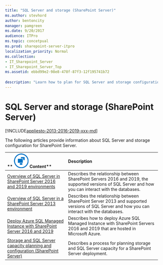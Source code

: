 ```yaml
---
title: "SQL Server and storage (SharePoint Server)"
ms.author: stevhord
author: bentoncity
manager: pamgreen
ms.date: 9/20/2017
audience: ITPro
ms.topic: concetpual
ms.prod: sharepoint-server-itpro
localization_priority: Normal
ms.collection:
- IT_Sharepoint_Server
- IT_Sharepoint_Server_Top
ms.assetid: ebbd99e2-98e8-478f-87f3-12f195741b72

description: "Learn how to plan for SQL Server and storage configuration for SharePoint Server."
---
```


# SQL Server and storage (SharePoint Server)

[!INCLUDE[appliesto-2013-2016-2019-xxx-md](../includes/appliesto-2013-2016-2019-xxx-md.md)] 
  
The following articles provide information about SQL Server and storage configuration for SharePoint Server.
  
  
|**        ![Building blocks](../media/mod_icon_buildingblock_M.png)          Content**|**Description**|
|:-----|:-----|
|[Overview of SQL Server in SharePoint Server 2016 and 2019 environments](overview-of-sql-server-in-sharepoint-server-2016-and-2019-environments.md) <br/> |Describes the relationship between SharePoint Servers 2016 and 2019, the supported versions of SQL Server and how you can interact with the databases.  <br/> |
|[Overview of SQL Server in a SharePoint Server 2013 environment](overview-of-sql-server-in-a-sharepoint-server-2013-environment.md) <br/> |Describes the relationship between SharePoint Server 2013 and supported versions of SQL Server and how you can interact with the databases.  <br/> |
|[Deploy Azure SQL Managed Instance with SharePoint Server 2016 and 2019](../administration/deploy-azure-sql-managed-instance-with-sharepoint-servers-2016-2019.md) <br/> |Describes how to deploy Azure SQL Managed Instance with SharePoint Servers 2016 and 2019 that are hosted in Microsoft Azure.  <br/> |
|[Storage and SQL Server capacity planning and configuration (SharePoint Server)](storage-and-sql-server-capacity-planning-and-configuration.md) <br/> |Describes a process for planning storage and SQL Server capacity for a SharePoint Server deployment.  <br/> |
   

